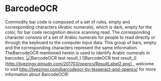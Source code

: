 # BarcodeOCR
Commodity bar code is composed of a set of rules, empty and corresponding characters (Arabic numerals), which is dark, empty for the color, for bar code recognition device scanning read. The corresponding character consists of a set of Arabic numerals for people to read directly or through the keyboard to the computer input data. This group of bars, empty and the corresponding characters represent the same information. TheBarcodeOCR mentioned herein is used to identify Arabic numerals in barcodes.
![BarcodeOCR test result_I](http://livezingy.qiniudn.com/201703/opencv/ResultLabel1.png)
![BarcodeOCR test result_I](http://livezingy.qiniudn.com/201703/opencv/ResultLabel2.png）
welcome to visit http://livezingy.com/barcodeocr-by-tesseract-and-opencv/ for more information about BarcodeOCR!
